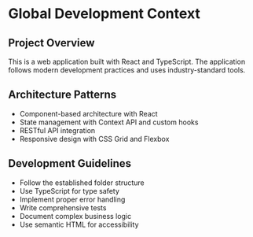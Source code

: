 # Global Development Context

## Project Overview
This is a web application built with React and TypeScript. The application follows modern development practices and uses industry-standard tools.

## Architecture Patterns
- Component-based architecture with React
- State management with Context API and custom hooks
- RESTful API integration
- Responsive design with CSS Grid and Flexbox

## Development Guidelines
- Follow the established folder structure
- Use TypeScript for type safety
- Implement proper error handling
- Write comprehensive tests
- Document complex business logic
- Use semantic HTML for accessibility